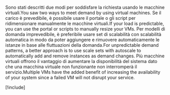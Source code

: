 <span data-ttu-id="44406-101">Sono stati descritti due modi per soddisfare la richiesta usando le macchine virtuali.</span><span class="sxs-lookup"><span data-stu-id="44406-101">You saw two ways to meet demand by using virtual machines.</span></span> <span data-ttu-id="44406-102">Se il carico è prevedibile, è possibile usare il portale o gli script per ridimensionare manualmente le macchine virtuali.</span><span class="sxs-lookup"><span data-stu-id="44406-102">If your load is predictable, you can use the portal or scripts to manually resize your VMs.</span></span> <span data-ttu-id="44406-103">Per modelli di domanda imprevedibile, è preferibile usare set di scalabilità con scalabilità automatica in modo da poter aggiungere e rimuovere automaticamente le istanze in base alle fluttuazioni della domanda.</span><span class="sxs-lookup"><span data-stu-id="44406-103">For unpredictable demand patterns, a better approach is to use scale sets with autoscale to automatically add and remove instances as demand changes.</span></span> <span data-ttu-id="44406-104">Più macchine virtuali offrono il vantaggio di aumentare la disponibilità del sistema dato che una macchina virtuale non funzionante non interromperà il servizio.</span><span class="sxs-lookup"><span data-stu-id="44406-104">Multiple VMs have the added benefit of increasing the availability of your system since a failed VM will not disrupt your service.</span></span>

[!include[](../../../includes/azure-sandbox-cleanup.md)]